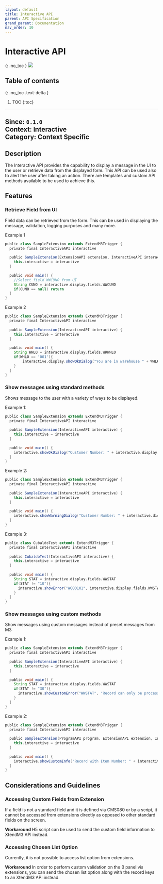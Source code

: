 ```yaml
---
layout: default
title: Interactive API
parent: API Specification
grand_parent: Documentation
nav_order: 10
---
```


# Interactive API
{: .no_toc }
![](/assets/images/warning-24px.svg)
## Table of contents
{: .no_toc .text-delta }

1. TOC
{:toc}

---

**Since**: `0.1.0`  
**Context**: Interactive  
**Category**: Context Specific  
---
## Description
The Interactive API provides the capability to display a message in the UI to the user or retrieve data from the displayed form. This API can be used also to alert the user after taking an action. There are templates and custom API methods available to be used to achieve this. 

## Features 

### Retrieve Field from UI
Field data can be retrieved from the form. This can be used in displaying the message, validation, logging purposes and many more. 

Example 1
```groovy
public class SampleExtension extends ExtendM3Trigger {
  private final InteractiveAPI interactive
  
  public SampleExtension(ExtensionAPI extension, InteractiveAPI interactive) {
    this.interactive = interactive
  }
  
  public void main() {
    //Select field WWCUNO from UI
    String CUNO = interactive.display.fields.WWCUNO
    if(CUNO == null) return
  }
}
```

Example 2
```groovy
public class SampleExtension extends ExtendM3Trigger {
  private final InteractiveAPI interactive
  
  public SampleExtension(InteractiveAPI interactive) {
    this.interactive = interactive
  }
  
  public void main() {
    String WHLO = interactive.display.fields.WRWHLO
    if(WHLO == '001'){
        interactive.display.showOkDialog("You are in warehouse " + WHLO);
    }
  }
}


```


### Show messages using standard methods
Shows message to the user with a variety of ways to be displayed.

Example 1:
```groovy
public class SampleExtension extends ExtendM3Trigger {
  private final InteractiveAPI interactive
  
  public SampleExtension(InteractiveAPI interactive) {
    this.interactive = interactive
  }
  
  public void main() {
    interactive.showOkDialog("Customer Number: " + interactive.display.fields.WWCUNO)
  }
}
``` 

Example 2:
```groovy
public class SampleExtension extends ExtendM3Trigger {
  private final InteractiveAPI interactive
  
  public SampleExtension(InteractiveAPI interactive) {
    this.interactive = interactive
  }
  
  public void main() {
    interactive.showWarningDialog("Customer Number: " + interactive.display.fields.WWCUNO)
  }
}
```

Example 3:
```groovy
public class CubaldoTest extends ExtendM3Trigger {
  private final InteractiveAPI interactive
  
  public CubaldoTest(InteractiveAPI interactive) {
    this.interactive = interactive
  }
  
  public void main() {
    String STAT = interactive.display.fields.WWSTAT
    if(STAT != "10"){
      interactive.showError("WCO0101", interactive.display.fields.WWSTAT)  
    }
  }
}
```

### Show messages using custom methods
Show messages using custom messages instead of preset messages from M3

Example 1:
```groovy
public class SampleExtension extends ExtendM3Trigger {
  private final InteractiveAPI interactive
  
  public SampleExtension(InteractiveAPI interactive) {
    this.interactive = interactive
  }
  
  public void main() {
    String STAT = interactive.display.fields.WWSTAT
    if(STAT != "30"){
      interactive.showCustomError("WWSTAT", "Record can only be processed with status greater than 40")  
    }
  }
}
```

Example 2:
```groovy
public class SampleExtension extends ExtendM3Trigger {
  private final InteractiveAPI interactive
  
  public SampleExtension(ProgramAPI program, ExtensionAPI extension, InteractiveAPI interactive) {
    this.interactive = interactive
  }
  
  public void main() {
    interactive.showCustomInfo("Record with Item Number: " + interactive.display.fields.WWITNO + " is has been sent to process.")
  }
}
```

## Considerations and Guidelines
### Accessing Custom Fields from Extension
If a field is not a standard field and it is defined via CMS080 or by a script, it cannot be accessed from extensions directly as opposed to other standard fields on the screen.

**Workaround** 
 H5 script can be used to send the custom field information to XtendM3 API instead.

### Accessing Chosen List Option
Currently, it is not possible to access list option from extensions.

**Workaround**
In order to perform custom validation on the B panel via extensions, you can send the chosen list option along with the record keys to an XtendM3 API instead.
